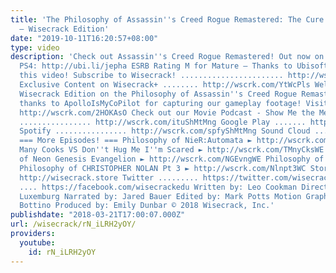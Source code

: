 ```yaml
---
title: 'The Philosophy of Assassin''s Creed Rogue Remastered: The Cure for Freedom?
  – Wisecrack Edition'
date: "2019-10-11T16:20:57+08:00"
type: video
description: 'Check out Assassin''s Creed Rogue Remastered! Out now on Xbox One and
  PS4: http://ubi.li/jepha ESRB Rating M for Mature – Thanks to Ubisoft for sponsoring
  this video! Subscribe to Wisecrack! ....................... http://wscrk.com/SbscrbWC
  Exclusive Content on Wisecrack+ ........ http://wscrk.com/YtWcPls Welcome to this
  Wisecrack Edition on the Philosophy of Assassin''s Creed Rogue Remastered! Huge
  thanks to ApolloIsMyCoPilot for capturing our gameplay footage! Visit and Subscribe:
  http://wscrk.com/2HOKAsO Check out our Movie Podcast - Show Me the Meaning! iTunes
  ................ http://wscrk.com/ituShMtMng Google Play ....... http://wscrk.com/gpmShMtMng
  Spotify ................ http://wscrk.com/spfyShMtMng Sound Cloud ...... http://wscrk.com/scdShMtMng
  === More Episodes! === Philosophy of NieR:Automata ► http://wscrk.com/NRAtmtWE Too
  Many Cooks VS Don''t Hug Me I''m Scared ► http://wscrk.com/TMnyCksWE Philosophy
  of Neon Genesis Evangelion ► http://wscrk.com/NGEvngWE Philosophy of JIGSAW ► http://wscrk.com/JgswWE
  Philosophy of CHRISTOPHER NOLAN Pt 3 ► http://wscrk.com/Nlnpt3WC Store ...........
  http://wisecrack.store Twitter ......... https://twitter.com/wisecrack Facebook
  .... https://facebook.com/wisecrackedu Written by: Leo Cookman Directed by: Michael
  Luxemburg Narrated by: Jared Bauer Edited by: Mark Potts Motion Graphics by: Dean
  Bottino Produced by: Emily Dunbar © 2018 Wisecrack, Inc.'
publishdate: "2018-03-21T17:00:07.000Z"
url: /wisecrack/rN_iLRH2yOY/
providers:
  youtube:
    id: rN_iLRH2yOY
---
```

